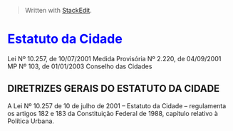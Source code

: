 > Written with [StackEdit](https://stackedit.io/).

# <font color='blue'> Estatuto da Cidade</font>
Lei Nº 10.257,  de 10/07/2001
Medida Provisória Nº 2.220, de  04/09/2001
MP Nº 103, de  01/01/2003
Conselho das Cidades

## DIRETRIZES GERAIS DO ESTATUTO DA CIDADE

A Lei Nº 10.257 de 10 de julho de 2001 – Estatuto da Cidade – regulamenta os artigos 182 e 183 da Constituição Federal de 1988, capítulo relativo à Política Urbana.

<!--stackedit_data:
eyJoaXN0b3J5IjpbNjYxMDIwNjA4XX0=
-->